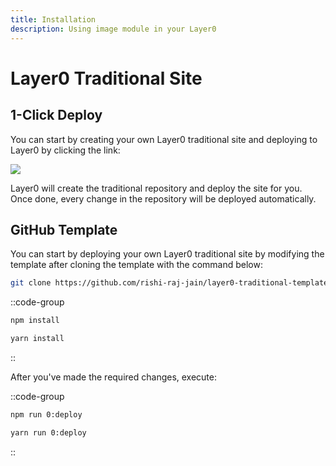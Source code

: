 ```yaml
---
title: Installation
description: Using image module in your Layer0
---
```


# Layer0 Traditional Site

## 1-Click Deploy

You can start by creating your own Layer0 traditional site and deploying to Layer0 by clicking the link:

<a target="_blank" href="https://app.layer0.co/deploy?repo=https://github.com/rishi-raj-jain/layer0-traditional-template"><img src="https://docs.layer0.co/button.svg" /></a>

Layer0 will create the traditional repository and deploy the site for you. Once done, every change in the repository will be deployed automatically.

## GitHub Template

You can start by deploying your own Layer0 traditional site by modifying the template after cloning the template with the command below:

```bash
git clone https://github.com/rishi-raj-jain/layer0-traditional-template
```

::code-group

```bash [yarn]
npm install
```

```bash [npm]
yarn install
```

::

After you've made the required changes, execute:

::code-group

```bash [yarn]
npm run 0:deploy
```

```bash [npm]
yarn run 0:deploy
```

::
